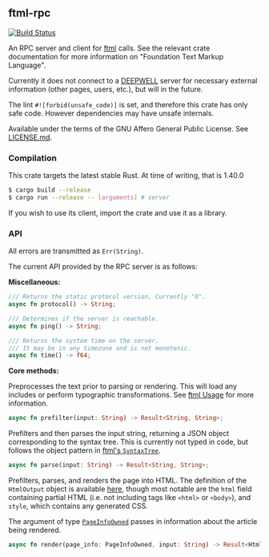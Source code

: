 ## ftml-rpc

[![Build Status](https://travis-ci.org/Nu-SCPTheme/ftml-rpc.svg?branch=master)](https://travis-ci.org/Nu-SCPTheme/ftml-rpc)

An RPC server and client for [ftml](https://github.com/Nu-SCPTheme/ftml) calls.
See the relevant crate documentation for more information on "Foundation Text Markup Language".

Currently it does not connect to a [DEEPWELL](https://github.com/Nu-SCPTheme/deepwell) server for
necessary external information (other pages, users, etc.), but will in the future.

The lint `#![forbid(unsafe_code)]` is set, and therefore this crate has only safe code. However dependencies may have unsafe internals.

Available under the terms of the GNU Affero General Public License. See [LICENSE.md](LICENSE).

### Compilation
This crate targets the latest stable Rust. At time of writing, that is 1.40.0

```sh
$ cargo build --release
$ cargo run --release -- [arguments] # server
```

If you wish to use its client, import the crate and use it as a library.

### API
All errors are transmitted as `Err(String)`.

The current API provided by the RPC server is as follows:

__Miscellaneous:__

```rust
/// Returns the static protocol version, Currently "0".
async fn protocol() -> String;

/// Determines if the server is reachable.
async fn ping() -> String;

/// Returns the system time on the server.
/// It may be in any timezone and is not monotonic.
async fn time() -> f64;
```

__Core methods:__


Preprocesses the text prior to parsing or rendering.
This will load any includes or perform typographic transformations.
See [ftml Usage](https://github.com/Nu-SCPTheme/ftml#usage) for more information.

```rust
async fn prefilter(input: String) -> Result<String, String>;
```

Prefilters and then parses the input string, returning a JSON object corresponding to the syntax tree.
This is currently not typed in code, but follows the object pattern in [ftml's `SyntaxTree`](https://github.com/Nu-SCPTheme/ftml/blob/master/src/parse/tree/object.rs).

```rust
async fn parse(input: String) -> Result<String, String>;
```

Prefilters, parses, and renders the page into HTML. The definition of the `HtmlOutput` object is available
[here](https://github.com/Nu-SCPTheme/ftml/blob/master/src/render/html/object.rs), though most notable are
the `html` field containing partial HTML (i.e. not including tags like `<html>` or `<body>`), and `style`,
which contains any generated CSS.

The argument of type [`PageInfoOwned`](https://github.com/Nu-SCPTheme/ftml/blob/master/src/info.rs) passes
in information about the article being rendered.

```rust
async fn render(page_info: PageInfoOwned, input: String) -> Result<HtmlOutput, String>;
```
